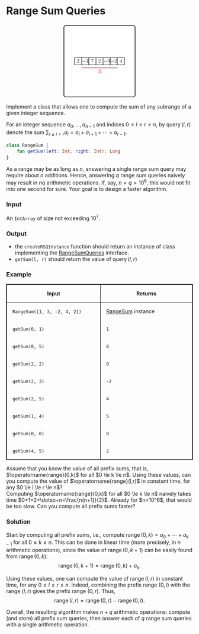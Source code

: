 <style>
.samples th, .samples td {
    border: 1px solid black;
    border-collapse: collapse;
    padding: 15px;
    width: 300px;
    /*max-width: 100%;*/
    /*text-align: center;*/
    /*alignment: center;*/
}

.sample th, .sample td {
    border: 1px solid black;
    padding: 15px;
    width: 300px;
    /*max-width: 100%;*/
    /*text-align: center;*/
    /*alignment: center;*/
}

.sample td {
    border-top: none;
    border-bottom: none;
}

.sample table {
    border-collapse: collapse;
    border: 1px solid black;
}

.logo {
    display: flex;
    justify-content: center;
}

.logo img {
    width: 200px;
    align: center;
}

.code span {
    line-height: 22px;
}
</style>

# Range Sum Queries
<div class="logo">
    <img src="../../images/range_sum_queries.png">
</div>

Implement a class that allows one to compute
the sum of any subrange of a given integer sequence.

For an integer sequence $a_0, \dotsc, a_{n-1}$ and indices 
$0 \le l \le r \le n$, by $\operatorname{query}(l,r)$
denote the sum $\sum_{l \le i <r}a_i=a_l+a_{l+1}+\dotsb+a_{r-1}$.

```Kotlin
class RangeSum {
    fun getSum(left: Int, right: Int): Long
}
```

As a range may be as long as $n$, answering a single range sum query 
may require about $n$ additions. Hence, answering $q$ range sum queries
naively may result in $nq$ arithmetic operations. If, say, $n=q=10^6$, 
this would not fit into one second for sure.
Your goal is to design a faster algorithm.

### Input

An `IntArray` of size not exceeding $10^7$.

### Output

- the `createRSQInstance` function should return
an instance of class implementing the [RangeSumQueries](psi_element://RangeSumQueries) interface.
- `getSum(l, r)` should return the value of $\operatorname{query}(l, r)$

### Example

<div class="sample">

| Input                        | Returns                                     |
|------------------------------|---------------------------------------------|
| `RangeSum([1, 3, -2, 4, 2])` | [RangeSum](psi_element://RangeSum) instance |
| `getSum(0, 1)`               | `1`                                         |
| `getSum(0, 5)`               | `8`                                         |
| `getSum(2, 2)`               | `0`                                         |
| `getSum(2, 3)`               | `-2`                                        |
| `getSum(2, 5)`               | `4`                                         |
| `getSum(1, 4)`               | `5`                                         |
| `getSum(0, 0)`               | `0`                                         |
| `getSum(4, 5)`               | `2`                                         |

</div>


<div class="hint">
Assume that you know the value of all prefix sums, that is,
$\operatorname{range}(0,k)$ 
for all $0 \le k \le n$.
Using these values, can you compute the value of 
$\operatorname{range}(l,r)$ in constant time, 
for any $0 \le l \le r \le n$?
</div>

<div class="hint">
Computing $\operatorname{range}(0,k)$ for all $0 \le k \le n$ naively 
takes time $0+1+2+\dotsb+n=\frac{n(n+1)}{2}$. 
Already for $n=10^6$, that would be too slow.
Can you compute all prefix sums faster?
</div>

<div class="hint">

### Solution

Start by computing all prefix sums, i.e., 
compute $\operatorname{range}(0,k)=a_0+\dotsb+a_{k-1}$ for all $0 \le k \le n$.
This can be done in linear time (more precisely, in $n$
arithmetic operations), since the value of 
$\operatorname{range}(0,k+1)$
can be easily found from $\operatorname{range}(0,k)$: 
$$\operatorname{range}(0,k+1)=\operatorname{range}(0,k)+a_k.$$

Using these values, one can compute the value of 
$\operatorname{range}(l,r)$ in constant time, for any $0 \le l \le r \le n$.
Indeed, combining the prefix range $(0,l)$ with the range $(l,r)$
gives the prefix range $(0,r)$. Thus,
$$\operatorname{range}(l,r)=\operatorname{range}(0,r)-\operatorname{range}(0,l).$$

Overall, the resulting algorithm 
makes $n+q$ arithmetic operations:
compute (and store) all prefix sum queries, 
then answer each of $q$ range sum queries with a single arithmetic 
operation.  
</div>
